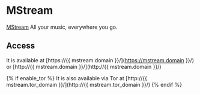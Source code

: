 # MStream

[MStream](https://www.mstream.io) All your music, everywhere you go.

## Access

It is available at [https://{{ mstream.domain }}/](https://mstream.domain }}/) or [http://{{ mstream.domain }}/](http://{{ mstream.domain }}/)

{% if enable_tor %}
It is also available via Tor at [http://{{ mstream.tor_domain }}/](http://{{ mstream.tor_domain }}/)
{% endif %}
